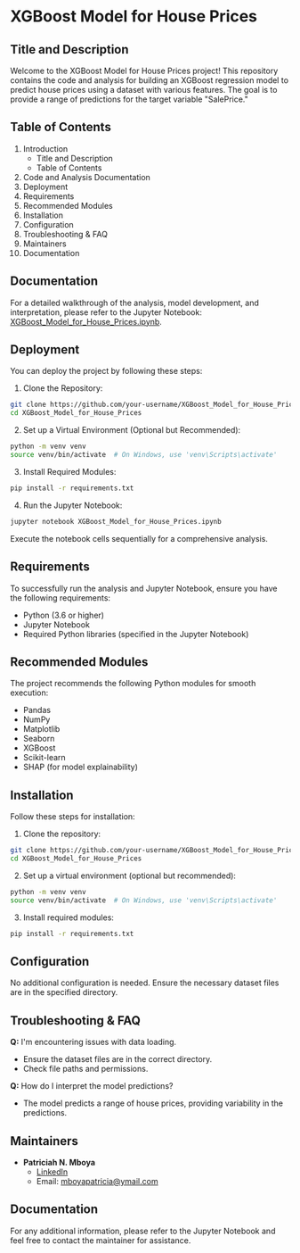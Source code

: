 # XGBoost Model for House Prices

## Title and Description
Welcome to the XGBoost Model for House Prices project! This repository contains the code and analysis for building an XGBoost regression model to predict house prices using a dataset with various features. The goal is to provide a range of predictions for the target variable "SalePrice."

## Table of Contents
1. Introduction
    - Title and Description
    - Table of Contents
2. Code and Analysis Documentation
3. Deployment
4. Requirements
5. Recommended Modules
6. Installation
7. Configuration
8. Troubleshooting & FAQ
9. Maintainers
10. Documentation

## Documentation
For a detailed walkthrough of the analysis, model development, and interpretation, please refer to the Jupyter Notebook: [XGBoost_Model_for_House_Prices.ipynb](link_to_your_notebook).

## Deployment
You can deploy the project by following these steps:

1. Clone the Repository:

```bash
git clone https://github.com/your-username/XGBoost_Model_for_House_Prices.git
cd XGBoost_Model_for_House_Prices
```

2. Set up a Virtual Environment (Optional but Recommended):

```bash
python -m venv venv
source venv/bin/activate  # On Windows, use 'venv\Scripts\activate'
```

3. Install Required Modules:

```bash
pip install -r requirements.txt
```

4. Run the Jupyter Notebook:

```bash
jupyter notebook XGBoost_Model_for_House_Prices.ipynb
```

Execute the notebook cells sequentially for a comprehensive analysis.

## Requirements
To successfully run the analysis and Jupyter Notebook, ensure you have the following requirements:

- Python (3.6 or higher)
- Jupyter Notebook
- Required Python libraries (specified in the Jupyter Notebook)

## Recommended Modules
The project recommends the following Python modules for smooth execution:

- Pandas
- NumPy
- Matplotlib
- Seaborn
- XGBoost
- Scikit-learn
- SHAP (for model explainability)

## Installation
Follow these steps for installation:

1. Clone the repository:

```bash
git clone https://github.com/your-username/XGBoost_Model_for_House_Prices.git
cd XGBoost_Model_for_House_Prices
```

2. Set up a virtual environment (optional but recommended):

```bash
python -m venv venv
source venv/bin/activate  # On Windows, use 'venv\Scripts\activate'
```

3. Install required modules:

```bash
pip install -r requirements.txt
```

## Configuration
No additional configuration is needed. Ensure the necessary dataset files are in the specified directory.

## Troubleshooting & FAQ
**Q:** I'm encountering issues with data loading.
- Ensure the dataset files are in the correct directory.
- Check file paths and permissions.

**Q:** How do I interpret the model predictions?
- The model predicts a range of house prices, providing variability in the predictions.

## Maintainers
- **Patriciah N. Mboya**
  - [LinkedIn](https://www.linkedin.com/in/patriciah-mboya/)
  - Email: mboyapatricia@ymail.com

## Documentation
For any additional information, please refer to the Jupyter Notebook and feel free to contact the maintainer for assistance.
